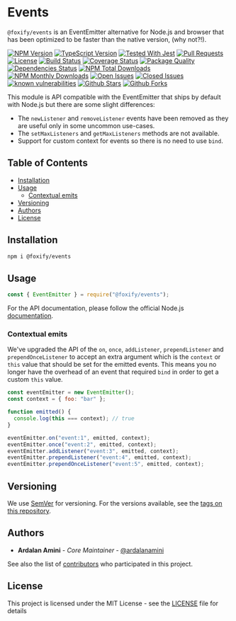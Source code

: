 # Events <!-- omit in toc -->

`@foxify/events` is an EventEmitter alternative for Node.js and browser that has been optimized to be faster than the native version, (why not?!).

[![NPM Version](https://img.shields.io/npm/v/@foxify/events.svg)](https://www.npmjs.com/package/@foxify/events)
[![TypeScript Version](https://img.shields.io/npm/types/@foxify/events.svg)](https://www.typescriptlang.org)
[![Tested With Jest](https://img.shields.io/badge/tested_with-jest-99424f.svg)](https://github.com/facebook/jest)
[![Pull Requests](https://img.shields.io/badge/PRs-Welcome-brightgreen.svg)](https://github.com/foxifyjs/events/pulls)
[![License](https://img.shields.io/github/license/foxifyjs/events.svg)](https://github.com/foxifyjs/events/blob/master/LICENSE)
[![Build Status](https://api.travis-ci.com/foxifyjs/events.svg?branch=master)](https://travis-ci.com/foxifyjs/events)
[![Coverage Status](https://codecov.io/gh/foxifyjs/events/branch/master/graph/badge.svg)](https://codecov.io/gh/foxifyjs/events)
[![Package Quality](http://npm.packagequality.com/shield/%40foxify%2Fodin.svg)](http://packagequality.com/#?package=@foxify/events)
[![Dependencies Status](https://david-dm.org/foxifyjs/events.svg)](https://david-dm.org/foxifyjs/events)
[![NPM Total Downloads](https://img.shields.io/npm/dt/@foxify/events.svg)](https://www.npmjs.com/package/@foxify/events)
[![NPM Monthly Downloads](https://img.shields.io/npm/dm/@foxify/events.svg)](https://www.npmjs.com/package/@foxify/events)
[![Open Issues](https://img.shields.io/github/issues-raw/foxifyjs/events.svg)](https://github.com/foxifyjs/events/issues?q=is%3Aopen+is%3Aissue)
[![Closed Issues](https://img.shields.io/github/issues-closed-raw/foxifyjs/events.svg)](https://github.com/foxifyjs/events/issues?q=is%3Aissue+is%3Aclosed)
[![known vulnerabilities](https://snyk.io/test/github/foxifyjs/events/badge.svg?targetFile=package.json)](https://snyk.io/test/github/foxifyjs/events?targetFile=package.json)
[![Github Stars](https://img.shields.io/github/stars/foxifyjs/events.svg?style=social)](https://github.com/foxifyjs/events)
[![Github Forks](https://img.shields.io/github/forks/foxifyjs/events.svg?style=social&label=Fork)](https://github.com/foxifyjs/events)

This module is API compatible with the EventEmitter that ships by default with Node.js but there are some slight differences:

- The `newListener` and `removeListener` events have been removed as they are useful only in some uncommon use-cases.
- The `setMaxListeners` and `getMaxListeners` methods are not available.
- Support for custom context for events so there is no need to use `bind`.

## Table of Contents <!-- omit in toc -->

- [Installation](#installation)
- [Usage](#usage)
  - [Contextual emits](#contextual-emits)
- [Versioning](#versioning)
- [Authors](#authors)
- [License](#license)

## Installation

```bash
npm i @foxify/events
```

## Usage

```js
const { EventEmitter } = require("@foxify/events");
```

For the API documentation, please follow the official Node.js [documentation](https://nodejs.org/api/events.html).

### Contextual emits

We've upgraded the API of the `on`, `once`, `addListener`, `prependListener` and
`prependOnceListener` to accept an extra argument which is the `context`
or `this` value that should be set for the emitted events. This means you no
longer have the overhead of an event that required `bind` in order to get a
custom `this` value.

```js
const eventEmitter = new EventEmitter();
const context = { foo: "bar" };

function emitted() {
  console.log(this === context); // true
}

eventEmitter.on("event:1", emitted, context);
eventEmitter.once("event:2", emitted, context);
eventEmitter.addListener("event:3", emitted, context);
eventEmitter.prependListener("event:4", emitted, context);
eventEmitter.prependOnceListener("event:5", emitted, context);
```

## Versioning

We use [SemVer](http://semver.org) for versioning. For the versions available, see the [tags on this repository](https://github.com/foxifyjs/events/tags).

## Authors

- **Ardalan Amini** - *Core Maintainer* - [@ardalanamini](https://github.com/ardalanamini)

See also the list of [contributors](https://github.com/foxifyjs/events/contributors) who participated in this project.

## License

This project is licensed under the MIT License - see the [LICENSE](LICENSE) file for details
